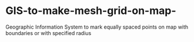 # GIS-to-make-mesh-grid-on-map-
Geographic Information System to mark equally spaced points on map with boundaries or with specified radius
